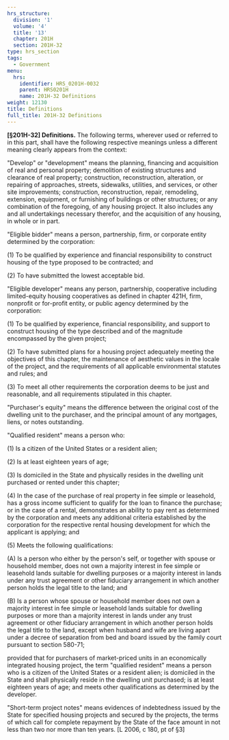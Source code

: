```yaml
---
hrs_structure:
  division: '1'
  volume: '4'
  title: '13'
  chapter: 201H
  section: 201H-32
type: hrs_section
tags:
  - Government
menu:
  hrs:
    identifier: HRS_0201H-0032
    parent: HRS0201H
    name: 201H-32 Definitions
weight: 12130
title: Definitions
full_title: 201H-32 Definitions
---
```

**[§201H-32] Definitions.** The following terms, wherever used or referred to in this part, shall have the following respective meanings unless a different meaning clearly appears from the context:

"Develop" or "development" means the planning, financing and acquisition of real and personal property; demolition of existing structures and clearance of real property; construction, reconstruction, alteration, or repairing of approaches, streets, sidewalks, utilities, and services, or other site improvements; construction, reconstruction, repair, remodeling, extension, equipment, or furnishing of buildings or other structures; or any combination of the foregoing, of any housing project. It also includes any and all undertakings necessary therefor, and the acquisition of any housing, in whole or in part.

"Eligible bidder" means a person, partnership, firm, or corporate entity determined by the corporation:

(1) To be qualified by experience and financial responsibility to construct housing of the type proposed to be contracted; and

(2) To have submitted the lowest acceptable bid.

"Eligible developer" means any person, partnership, cooperative including limited-equity housing cooperatives as defined in chapter 421H, firm, nonprofit or for-profit entity, or public agency determined by the corporation:

(1) To be qualified by experience, financial responsibility, and support to construct housing of the type described and of the magnitude encompassed by the given project;

(2) To have submitted plans for a housing project adequately meeting the objectives of this chapter, the maintenance of aesthetic values in the locale of the project, and the requirements of all applicable environmental statutes and rules; and

(3) To meet all other requirements the corporation deems to be just and reasonable, and all requirements stipulated in this chapter.

"Purchaser's equity" means the difference between the original cost of the dwelling unit to the purchaser, and the principal amount of any mortgages, liens, or notes outstanding.

"Qualified resident" means a person who:

(1) Is a citizen of the United States or a resident alien;

(2) Is at least eighteen years of age;

(3) Is domiciled in the State and physically resides in the dwelling unit purchased or rented under this chapter;

(4) In the case of the purchase of real property in fee simple or leasehold, has a gross income sufficient to qualify for the loan to finance the purchase; or in the case of a rental, demonstrates an ability to pay rent as determined by the corporation and meets any additional criteria established by the corporation for the respective rental housing development for which the applicant is applying; and

(5) Meets the following qualifications:

(A) Is a person who either by the person's self, or together with spouse or household member, does not own a majority interest in fee simple or leasehold lands suitable for dwelling purposes or a majority interest in lands under any trust agreement or other fiduciary arrangement in which another person holds the legal title to the land; and

(B) Is a person whose spouse or household member does not own a majority interest in fee simple or leasehold lands suitable for dwelling purposes or more than a majority interest in lands under any trust agreement or other fiduciary arrangement in which another person holds the legal title to the land, except when husband and wife are living apart under a decree of separation from bed and board issued by the family court pursuant to section 580-71;

provided that for purchasers of market-priced units in an economically integrated housing project, the term "qualified resident" means a person who is a citizen of the United States or a resident alien; is domiciled in the State and shall physically reside in the dwelling unit purchased; is at least eighteen years of age; and meets other qualifications as determined by the developer.

"Short-term project notes" means evidences of indebtedness issued by the State for specified housing projects and secured by the projects, the terms of which call for complete repayment by the State of the face amount in not less than two nor more than ten years. [L 2006, c 180, pt of §3]
